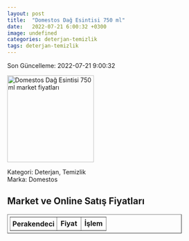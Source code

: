 ```yaml
---
layout: post
title:  "Domestos Dağ Esintisi 750 ml"
date:   2022-07-21 6:00:32 +0300
image: undefined
categories: deterjan-temizlik
tags: deterjan-temizlik
---
```


Son Güncelleme: 2022-07-21 9:00:32

<img src="undefined" width="200" alt="Domestos Dağ Esintisi 750 ml market fiyatları" />

Kategori: Deterjan, Temizlik
<br />
Marka: Domestos

<h2>Market ve Online Satış Fiyatları</h2>

<table border="1" style="padding: 5px;width:80%;">
  <tr>
    <td style="padding: 5px;"><strong>Perakendeci</strong></td>
    <td><strong>Fiyat</strong></td>
    <td><strong>İşlem</strong></td>
  </tr>
  
</table>
